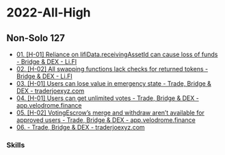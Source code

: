 # 2022-All-High

Non-Solo 127
-----------------------

*   <a href="https://code4rena.com/reports/2022-03-lifinance/#h-01-reliance-on-lifidatareceivingassetid-can-cause-loss-of-funds">01. [H-01] Reliance on lifiData.receivingAssetId can cause loss of funds - Bridge & DEX - Li.FI</a>
*   <a href="https://code4rena.com/reports/2022-03-lifinance/#h-02-all-swapping-functions-lack-checks-for-returned-tokens">02. [H-02] All swapping functions lack checks for returned tokens - Bridge & DEX - Li.FI</a> 
*   <a href="https://code4rena.com/reports/2022-01-trader-joe/#h-01-users-can-lose-value-in-emergency-state">03. [H-01] Users can lose value in emergency state - Trade, Bridge & DEX - traderjoexyz.com</a> 
*   <a href="https://code4rena.com/reports/2022-05-velodrome/#h-01-users-can-get-unlimited-votes">04. [H-01] Users can get unlimited votes - Trade, Bridge & DEX - app.velodrome.finance</a>
*   <a href="https://code4rena.com/reports/2022-05-velodrome/#h-02-votingescrows-merge-and-withdraw-arent-available-for-approved-users">05. [H-02] VotingEscrow’s merge and withdraw aren’t available for approved users - Trade, Bridge & DEX - app.velodrome.finance</a> 
*   <a href="xxx">06.   - Trade, Bridge & DEX - traderjoexyz.com</a> 

### Skills

